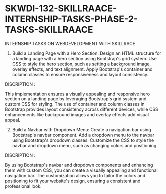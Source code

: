 # SKWDI-132-SKILLRAACE-INTERNSHIP-TASKS-PHASE-2-TASKS-SKILLRAACE
INTERNSHIP TASKS ON WEBDEVELOPMENT WITH SKILLRACE 
1. Build a Landing Page with a Hero Section: Design an HTML structure for a
landing page with a hero section using Bootstrap's grid system. Use CSS to
style the hero section, such as setting a background image, overlay effects, and
text alignment. Apply Bootstrap's container and column classes to ensure
responsiveness and layout consistency.

DISCRIPTION :

This implementation ensures a visually appealing and responsive hero section on a landing page by leveraging Bootstrap's grid system and custom CSS for styling. The use of container and column classes in Bootstrap provides layout consistency across different devices, while CSS enhancements like background images and overlay effects add visual appeaL

2. Build a Navbar with Dropdown Menu: Create a navigation bar using
Bootstrap's navbar component. Add a dropdown menu to the navbar using
Bootstrap's dropdown classes. Customize the CSS to style the navbar and
dropdown menu, such as changing colors and positioning.

DISCRIPTION :

By using Bootstrap's navbar and dropdown components and enhancing them with custom CSS, you can create a visually appealing and functional navigation bar. The customization allows you to tailor the colors and positioning to fit your website's design, ensuring a consistent and professional look.

